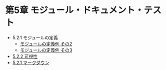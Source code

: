 # 第5章 モジュール・ドキュメント・テスト

- 5.2.1 モジュールの定義
  - [モジュールの定義例 その2](./mod_ex2/)
  - [モジュールの定義例 その3](./mod_ex2/)
- [5.2.2 可視性](./visibility/)
- [5.2.1 マークダウン](./markdown/)
